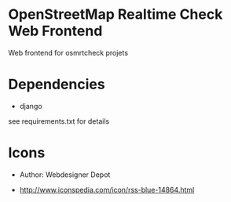 OpenStreetMap Realtime Check Web Frontend
=========================================

Web frontend for osmrtcheck projets

Dependencies
============

- django

see requirements.txt for details

Icons
=====

* Author: Webdesigner Depot

* http://www.iconspedia.com/icon/rss-blue-14864.html